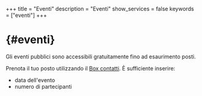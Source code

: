 +++
title = "Eventi"
description = "Eventi"
show_services = false
keywords = ["eventi"]
+++
# {#eventi}
Gli eventi pubblici sono accessibili gratuitamente fino ad esaurimento posti.

Prenota il tuo posto utilizzando il [Box contatti](/contact). &Egrave; sufficiente inserire:
* data dell'evento
* numero di partecipanti
 
